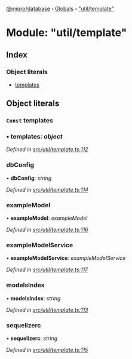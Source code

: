 [@miqro/database](../README.md) › [Globals](../globals.md) › ["util/template"](_util_template_.md)

# Module: "util/template"

## Index

### Object literals

* [templates](_util_template_.md#const-templates)

## Object literals

### `Const` templates

### ▪ **templates**: *object*

*Defined in [src/util/template.ts:112](https://github.com/claukers/miqro-sequelize/blob/9318ec9/src/util/template.ts#L112)*

###  dbConfig

• **dbConfig**: *string*

*Defined in [src/util/template.ts:114](https://github.com/claukers/miqro-sequelize/blob/9318ec9/src/util/template.ts#L114)*

###  exampleModel

• **exampleModel**: *exampleModel*

*Defined in [src/util/template.ts:116](https://github.com/claukers/miqro-sequelize/blob/9318ec9/src/util/template.ts#L116)*

###  exampleModelService

• **exampleModelService**: *exampleModelService*

*Defined in [src/util/template.ts:117](https://github.com/claukers/miqro-sequelize/blob/9318ec9/src/util/template.ts#L117)*

###  modelsIndex

• **modelsIndex**: *string*

*Defined in [src/util/template.ts:113](https://github.com/claukers/miqro-sequelize/blob/9318ec9/src/util/template.ts#L113)*

###  sequelizerc

• **sequelizerc**: *string*

*Defined in [src/util/template.ts:115](https://github.com/claukers/miqro-sequelize/blob/9318ec9/src/util/template.ts#L115)*
